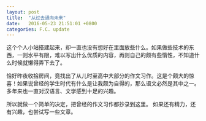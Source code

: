 ```yaml
---
layout: post
title:  "从过去通向未来"
date:   2016-05-23 21:51:01 +0800
categories: F.C. update
---
```

这个个人小站搭建起来，却一直也没有想好在里面放些什么。如果做些技术的东西，一则水平有限，难以写出什么优质的内容，再则自己的颇有些惰性，不知道什么时候就懒得弄下去了。

恰好昨夜收拾房间，竟找出了从儿时至高中大部分的作文习作。这是个颇大的惊喜！如果说曾经的学生时代有什么是让我颇为自得的，那么语文必然是其中之一。多年来也一直对汉语言、文学感到十足的兴趣。

所以就做一个简单的决定，把曾经的作文习作都抄录到这里。
如果还有精力，还有兴趣，也尝试写一些文章。
